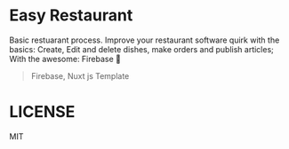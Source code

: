# Easy Restaurant

Basic restuarant process. Improve your restaurant software quirk with the basics: Create, Edit and delete dishes, make orders and publish articles; With the awesome: Firebase 🚀

> Firebase, Nuxt js Template


# LICENSE
MIT